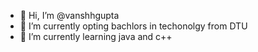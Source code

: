 - 👋 Hi, I’m @vanshhgupta
- 👀 I’m currently opting bachlors in techonolgy from DTU 
- 🌱 I’m currently learning java and c++

<!---
vanshhgupta/vanshhgupta is a ✨ special ✨ repository because its `README.md` (this file) appears on your GitHub profile.
You can click the Preview link to take a look at your changes.
--->
